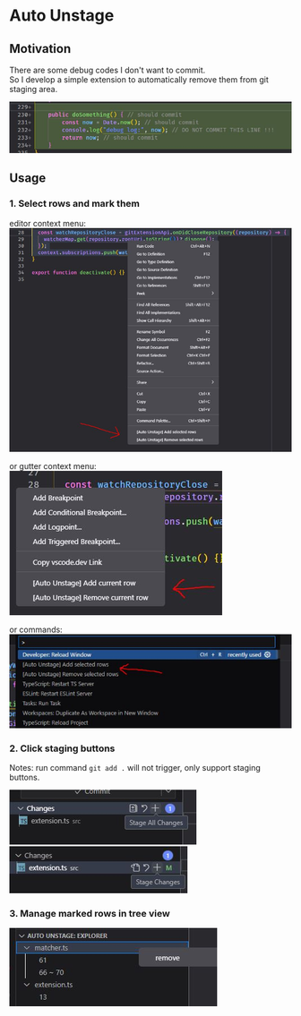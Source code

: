 # Auto Unstage

## Motivation

There are some debug codes I don't want to commit.  
So I develop a simple extension to automatically remove them from git staging area.

![](./doc/motivation.jpg)

## Usage

### 1. Select rows and mark them

editor context menu:  
![](./doc/editor_context.jpg)

or gutter context menu:  
![](./doc/gutter_context.jpg)

or commands:  
![](./doc/commands.jpg)

### 2. Click staging buttons

Notes: run command `git add .` will not trigger, only support staging buttons.

![](./doc/stage_all.jpg)
![](./doc/stage_changes.jpg)

### 3. Manage marked rows in tree view

![](./doc/tree_view.jpg)

